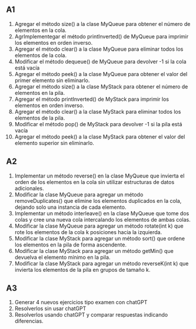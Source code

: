 ## A1
1. Agregar el método size() a la clase MyQueue para obtener el número de elementos en la cola.
1. AgrImplementegar el método printInverted() de MyQueue para imprimir los elementos en orden inverso.
1. Agregar el método clear() a la clase MyQueue para eliminar todos los elementos de la cola.
1. Modificar el método dequeue() de MyQueue para devolver -1 si la cola está vacía
1. Agregar el método peek() a la clase MyQueue para obtener el valor del primer elemento sin eliminarlo.
1. Agregar el método size() a la clase MyStack para obtener el número de elementos en la pila.
1. Agregar el método printInverted() de MyStack para imprimir los elementos en orden inverso.
1. Agregar el método clear() a la clase MyStack para eliminar todos los elementos de la pila.
1. Modificar el método pop() de MyStack para devolver -1 si la pila está vacía
1. Agregar el método peek() a la clase MyStack para obtener el valor del elemento superior sin eliminarlo.

## A2
1. Implementar un método reverse() en la clase MyQueue que invierta el orden de los elementos en la cola sin utilizar estructuras de datos adicionales.
1. Modificar la clase MyQueue para agregar un método removeDuplicates() que elimine los elementos duplicados en la cola, dejando solo una instancia de cada elemento.
1. Implementar un método interleave() en la clase MyQueue que tome dos colas y cree una nueva cola intercalando los elementos de ambas colas.
1. Modificar la clase MyQueue para agregar un método rotate(int k) que rote los elementos de la cola k posiciones hacia la izquierda.
1. Modificar la clase MyStack para agregar un método sort() que ordene los elementos en la pila de forma ascendente.
1. Modificar la clase MyStack para agregar un método getMin() que devuelva el elemento mínimo en la pila.
1. Modificar la clase MyStack para agregar un método reverseK(int k) que invierta los elementos de la pila en grupos de tamaño k.

## A3
1. Generar 4 nuevos ejercicios tipo examen con chatGPT
1. Resolverlos sin usar chatGPT
1. Resolverlos usando chatGPT y comparar respuestas indicando diferencias.
